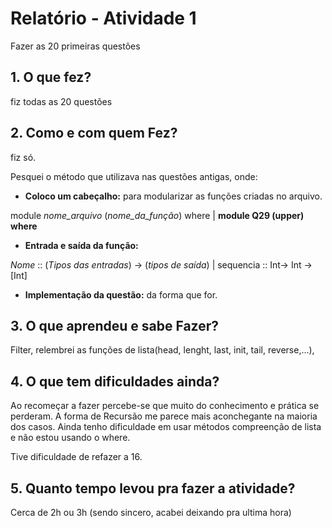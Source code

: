 # Relatório - Atividade 1

Fazer as 20 primeiras questões

## 1. **O que fez?**

fiz todas as 20 questões

## 2. **Como e com quem Fez?**

fiz só.

Pesquei o método que utilizava nas questões antigas, onde:

* **Coloco um cabeçalho:**
para modularizar as funções criadas no arquivo.

module *nome_arquivo* (*nome_da_função*) where |
**module Q29 (upper) where**


* **Entrada e saída da função:**

*Nome* :: (*Tipos das entradas*) -> (*tipos de saída*)
| sequencia :: Int-> Int -> [Int]

* **Implementação da questão:** da forma que for.


## 3. **O que aprendeu e sabe Fazer?**

Filter, relembrei as funções de lista(head, lenght, last, init, tail, reverse,...),


## 4. **O que tem dificuldades ainda?**

Ao recomeçar a fazer percebe-se que muito do conhecimento e prática se perderam. A forma de Recursão me parece mais aconchegante na maioria dos casos. Ainda tenho dificuldade em usar métodos compreenção de lista e não estou usando o where. 

Tive dificuldade de refazer a 16.


## 5. **Quanto tempo levou pra fazer a atividade?**

Cerca de 2h ou 3h (sendo sincero, acabei deixando pra ultima hora)